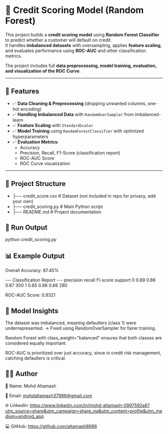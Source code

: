 # 🏦 Credit Scoring Model (Random Forest)

This project builds a **credit scoring model** using **Random Forest Classifier** to predict whether a customer will default on credit.  
It handles **imbalanced datasets** with oversampling, applies **feature scaling**, and evaluates performance using **ROC-AUC** and other classification metrics.  

The project includes full **data preprocessing, model training, evaluation, and visualization of the ROC Curve**.  

---

## 🚀 Features

- ✅ **Data Cleaning & Preprocessing** (dropping unwanted columns, one-hot encoding)  
- ✅ **Handling Imbalanced Data** with `RandomOverSampler` from imbalanced-learn  
- ✅ **Feature Scaling** with `StandardScaler`  
- ✅ **Model Training** using `RandomForestClassifier` with optimized hyperparameters  
- ✅ **Evaluation Metrics**:  
  - Accuracy  
  - Precision, Recall, F1-Score (classification report)  
  - ROC-AUC Score  
  - ROC Curve visualization  

---

## 📂 Project Structure

- ├── credit_score.csv # Dataset (not included in repo for privacy, add your own) 
- ├── credit_scoring.py # Main Python script
- ├── README.md # Project documentation

## 🚗 Run Output
python credit_scoring.py


## 📊 Example Output

Overall Accuracy: 87.45%

--- Classification Report ---
              precision    recall  f1-score   support
           0       0.89      0.86      0.87       300
           1       0.85      0.88      0.86       280

ROC-AUC Score: 0.9321

## 🧠 Model Insights

The dataset was imbalanced, meaning defaulters (class 1) were underrepresented.
→ Fixed using RandomOverSampler for fairer training.

Random Forest with class_weight="balanced" ensures that both classes are considered equally important.

ROC-AUC is prioritized over just accuracy, since in credit risk management, catching defaulters is critical.

## 👨‍💻 Author

👤 Name: Mohd Altamash

📧 Email: mohdaltamash37986@gmail.com

🌐 LinkedIn: https://www.linkedin.com/in/mohd-altamash-0997592a6?utm_source=share&utm_campaign=share_via&utm_content=profile&utm_medium=android_app

💻 GitHub: https://github.com/altamash8986
